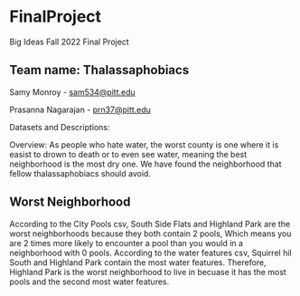 # FinalProject
Big Ideas Fall 2022 Final Project

## Team name: Thalassaphobiacs 

Samy Monroy - sam534@pitt.edu

Prasanna Nagarajan - prn37@pitt.edu

Datasets and Descriptions: 

Overview: As people who hate water, the worst county is one where it is easist to drown to death or to even see water, meaning the best neighborhood is the most dry one. We have found the neighborhood that fellow thalassaphobiacs should avoid. 

## Worst Neighborhood
According to the City Pools csv, South Side Flats and Highland Park are the worst neighborhoods because they both contain 2 pools, Which means you are 2 times more likely to encounter a pool than you would in a neighborhood with 0 pools. According to the water features csv, Squirrel hil South and Highland Park contain the most water features. Therefore, Highland Park is the worst neighborhood to live in becuase it has the most pools and the second most water features. 
